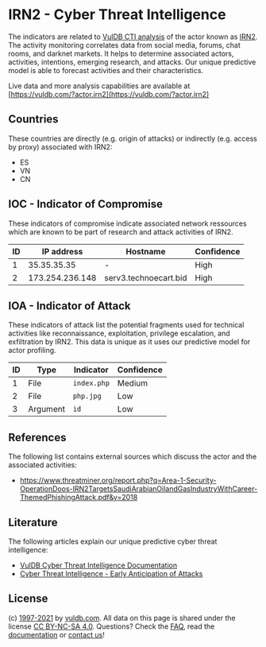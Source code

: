 # IRN2 - Cyber Threat Intelligence

The indicators are related to [VulDB CTI analysis](https://vuldb.com/?doc.cti) of the actor known as [IRN2](https://vuldb.com/?actor.irn2). The activity monitoring correlates data from social media, forums, chat rooms, and darknet markets. It helps to determine associated actors, activities, intentions, emerging research, and attacks. Our unique predictive model is able to forecast activities and their characteristics.

Live data and more analysis capabilities are available at [https://vuldb.com/?actor.irn2](https://vuldb.com/?actor.irn2)

## Countries

These countries are directly (e.g. origin of attacks) or indirectly (e.g. access by proxy) associated with IRN2:

* ES
* VN
* CN

## IOC - Indicator of Compromise

These indicators of compromise indicate associated network ressources which are known to be part of research and attack activities of IRN2.

ID | IP address | Hostname | Confidence
-- | ---------- | -------- | ----------
1 | 35.35.35.35 | - | High
2 | 173.254.236.148 | serv3.technoecart.bid | High

## IOA - Indicator of Attack

These indicators of attack list the potential fragments used for technical activities like reconnaissance, exploitation, privilege escalation, and exfiltration by IRN2. This data is unique as it uses our predictive model for actor profiling.

ID | Type | Indicator | Confidence
-- | ---- | --------- | ----------
1 | File | `index.php` | Medium
2 | File | `php.jpg` | Low
3 | Argument | `id` | Low

## References

The following list contains external sources which discuss the actor and the associated activities:

* https://www.threatminer.org/report.php?q=Area-1-Security-OperationDoos-IRN2TargetsSaudiArabianOilandGasIndustryWithCareer-ThemedPhishingAttack.pdf&y=2018

## Literature

The following articles explain our unique predictive cyber threat intelligence:

* [VulDB Cyber Threat Intelligence Documentation](https://vuldb.com/?doc.cti)
* [Cyber Threat Intelligence - Early Anticipation of Attacks](https://www.scip.ch/en/?labs.20201022)

## License

(c) [1997-2021](https://vuldb.com/?doc.changelog) by [vuldb.com](https://vuldb.com/?doc.about). All data on this page is shared under the license [CC BY-NC-SA 4.0](https://creativecommons.org/licenses/by-nc-sa/4.0/). Questions? Check the [FAQ](https://vuldb.com/?doc.faq), read the [documentation](https://vuldb.com/?doc) or [contact us](https://vuldb.com/?contact)!
